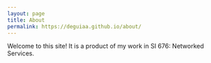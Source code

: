 ```yaml
---
layout: page
title: About
permalink: https://deguiaa.github.io/about/
---
```


Welcome to this site! It is a product of my work in SI 676: Networked Services.
